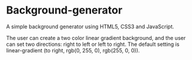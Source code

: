 # Background-generator
A simple background generator using HTML5, CSS3 and JavaScript.

The user can create a two color linear gradient background, and the user can set two directions: right to left or left to right. 
The default setting is linear-gradient (to right, rgb(0, 255, 0), rgb(255, 0, 0)).
